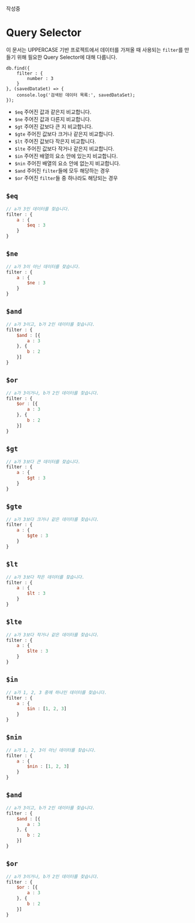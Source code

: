 작성중

# Query Selector
이 문서는 UPPERCASE 기반 프로젝트에서 데이터를 가져올 때 사용되는 `filter`를 만들기 위해 필요한 Query Selector에 대해 다룹니다.
```
db.find({
    filter : {
        number : 3
    }
}, (savedDataSet) => {
	console.log('검색된 데이터 목록:', savedDataSet);
});
```

* `$eq` 주어진 값과 같은지 비교합니다.
* `$ne` 주어진 값과 다른지 비교합니다.
* `$gt` 주어진 값보다 큰 지 비교합니다.
* `$gte` 주어진 값보다 크거나 같은지 비교합니다.
* `$lt` 주어진 값보다 작은지 비교합니다.
* `$lte` 주어진 값보다 작거나 같은지 비교합니다.
* `$in` 주어진 배열의 요소 안에 있는지 비교합니다.
* `$nin` 주어진 배열의 요소 안에 없는지 비교합니다.
* `$and` 주어진 `filter`들에 모두 해당하는 경우
* `$or` 주어진 `filter`들 중 하나라도 해당되는 경우


## `$eq`
```javascript
// a가 3인 데이터를 찾습니다.
filter : {
    a : {
        $eq : 3
    }
}
```

## `$ne`
```javascript
// a가 3이 아닌 데이터를 찾습니다.
filter : {
    a : {
        $ne : 3
    }
}
```

## `$and`
```javascript
// a가 3이고, b가 2인 데이터를 찾습니다.
filter : {
    $and : [{
        a : 3
    }, {
        b : 2
    }]
}
```

## `$or`
```javascript
// a가 3이거나, b가 2인 데이터를 찾습니다.
filter : {
    $or : [{
        a : 3
    }, {
        b : 2
    }]
}
```

## `$gt`
```javascript
// a가 3보다 큰 데이터를 찾습니다.
filter : {
    a : {
        $gt : 3
    }
}
```

## `$gte`
```javascript
// a가 3보다 크거나 같은 데이터를 찾습니다.
filter : {
    a : {
        $gte : 3
    }
}
```

## `$lt`
```javascript
// a가 3보다 작은 데이터를 찾습니다.
filter : {
    a : {
        $lt : 3
    }
}
```

## `$lte`
```javascript
// a가 3보다 작거나 같은 데이터를 찾습니다.
filter : {
    a : {
        $lte : 3
    }
}
```

## `$in`
```javascript
// a가 1, 2, 3 중에 하나인 데이터를 찾습니다.
filter : {
    a : {
        $in : [1, 2, 3]
    }
}
```

## `$nin`
```javascript
// a가 1, 2, 3이 아닌 데이터를 찾습니다.
filter : {
    a : {
        $nin : [1, 2, 3]
    }
}
```

## `$and`
```javascript
// a가 3이고, b가 2인 데이터를 찾습니다.
filter : {
    $and : [{
        a : 3
    }, {
        b : 2
    }]
}
```

## `$or`
```javascript
// a가 3이거나, b가 2인 데이터를 찾습니다.
filter : {
    $or : [{
        a : 3
    }, {
        b : 2
    }]
}
```
